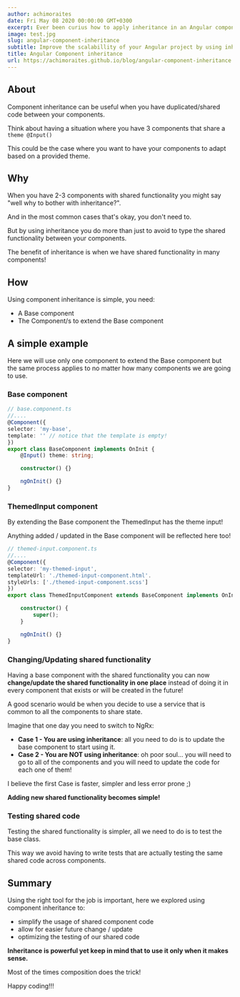 ```yaml
---
author: achimoraites
date: Fri May 08 2020 00:00:00 GMT+0300
excerpt: Ever been curius how to apply inheritance in an Angular component?
image: test.jpg
slug: angular-component-inheritance
subtitle: Improve the scalabillity of your Angular project by using inheritance! 
title: Angular Component inheritance
url: https://achimoraites.github.io/blog/angular-component-inheritance
---
```


<script context="module">
  export const prerender = true;
</script>

## About
Component inheritance can be useful when you 
have duplicated/shared code between your components.

Think about having a situation where you have 3 components
that share a `theme @Input()`

This could be the case where you want to have your components to adapt based on a provided theme.

## Why

When you have 2-3 components with shared functionality 
you might say "well why to bother with inheritance?".

And in the most common cases that's okay, you don't need to.

But by using inheritance you do more than just to avoid to type the shared functionality between your components.

The benefit of inheritance is when we have shared functionality in many components!

## How

Using component inheritance is simple, you need:
- A Base component
- The Component/s to extend the Base component



## A simple example
Here we will use only one component to extend the Base component but the same process applies to no matter how many components we are going to use.

### Base component
```typescript
// base.component.ts
//....
@Component({
selector: 'my-base',
template: '' // notice that the template is empty!
})
export class BaseComponent implements OnInit {
    @Input() theme: string;

    constructor() {}

    ngOnInit() {}
}
```

### ThemedInput component
By extending the Base component the ThemedInput has the theme input!

Anything added / updated in the Base component will be reflected here too!

```typescript
// themed-input.component.ts
//....
@Component({
selector: 'my-themed-input',
templateUrl: './themed-input-component.html'.
styleUrls: ['./themed-input-component.scss']
})
export class ThemedInputComponent extends BaseComponent implements OnInit {

    constructor() {
        super();
    }

    ngOnInit() {}
}
```




### Changing/Updating shared functionality

Having a base component with the shared functionality you can now **change/update the shared functionality in one place** instead of doing it in every component that exists or will be created in the future!

A good scenario would be when you decide to use a service that is common to all the components to share state.

Imagine that one day you need to switch to NgRx:
- **Case 1 - You are using inheritance**: all you need to do is to update the base component to start using it.
- **Case 2 - You are NOT using inheritance**: oh poor soul... you will need to go to all of the components and you will need to update the code for each one of them!

I believe the first Case is faster, simpler and less error prone ;)

**Adding new shared functionality becomes simple!**

### Testing shared code

Testing the shared functionality is simpler, all we need to do is to test the base class.

This way we avoid having to write tests that are actually testing the same shared code across components.



## Summary

Using the right tool for the job is important, here we explored using component inheritance to:
- simplify the usage of shared component code
- allow for easier future change / update
- optimizing the testing of our shared code

**Inheritance is powerful yet keep in mind that to use it only when it makes sense.**

Most of the times composition does the trick!


Happy coding!!!